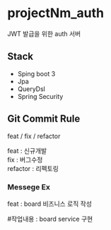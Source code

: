 # projectNm_auth

JWT 발급을 위한 auth 서버

## Stack
- Sping boot 3
- Jpa
- QueryDsl
- Spring Security



## Git Commit Rule
feat / fix / refactor

feat : 신규개발  
fix : 버그수정  
refactor : 리펙토링

### Messege Ex

feat : board 비즈니스 로직 작성

#작업내용 : board service 구현  
